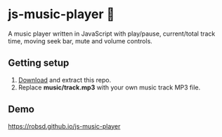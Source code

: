 # js-music-player 🎵

A music player written in JavaScript with play/pause, current/total track time, moving seek bar, mute and volume controls.

## Getting setup

1. [Download](https://github.com/robsd/js-music-player/archive/refs/heads/main.zip) and extract this repo.
2. Replace **music/track.mp3** with your own music track MP3 file.

## Demo

https://robsd.github.io/js-music-player